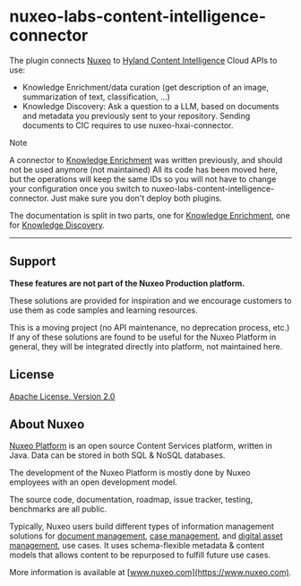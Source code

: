 # nuxeo-labs-content-intelligence-connector

The plugin connects [Nuxeo](https://www.hyland.com/solutions/products/nuxeo-platform) to [Hyland Content Intelligence](https://www.hyland.com/en/solutions/products/hyland-content-intelligence) Cloud APIs to use:
* Knowledge Enrichment/data curation (get description of an image, summarization of text, classification, ...)
* Knowledge Discovery: Ask a question to a LLM, based on documents and metadata you previously sent to your repository. Sending documents to CIC requires to use nuxeo-hxai-connector.

> [!NOTE]
> A connector to [Knowledge Enrichment](https://github.com/nuxeo-sandbox/nuxeo-labs-knowledge-enrichment-connector) was written previously, and should not be used anymore (not maintained)
> All its code has been moved here, but the operations will keep the same IDs so you will not have to change your configuration once you switch to nuxeo-labs-content-intelligence-connector. Just make sure you don't deploy both plugins.

The documentation is split in two parts, one for [Knowledge Enrichment](/README-Enrichment.md), one for [Knowledge Discovery](/README-Discovery.md).

<hr>

## Support
**These features are not part of the Nuxeo Production platform.**

These solutions are provided for inspiration and we encourage customers to use them as code samples and learning
resources.

This is a moving project (no API maintenance, no deprecation process, etc.) If any of these solutions are found to be
useful for the Nuxeo Platform in general, they will be integrated directly into platform, not maintained here.


## License
[Apache License, Version 2.0](http://www.apache.org/licenses/LICENSE-2.0.html)


## About Nuxeo
[Nuxeo Platform](https://www.hyland.com/solutions/products/nuxeo-platform) is an open source Content Services platform, written in Java. Data can be stored in both SQL & NoSQL
databases.

The development of the Nuxeo Platform is mostly done by Nuxeo employees with an open development model.

The source code, documentation, roadmap, issue tracker, testing, benchmarks are all public.

Typically, Nuxeo users build different types of information management solutions
for [document management](https://www.nuxeo.com/solutions/document-management/), [case management](https://www.nuxeo.com/solutions/case-management/),
and [digital asset management](https://www.nuxeo.com/solutions/dam-digital-asset-management/), use cases. It uses
schema-flexible metadata & content models that allows content to be repurposed to fulfill future use cases.

More information is available at [www.nuxeo.com](https://www.nuxeo.com).
